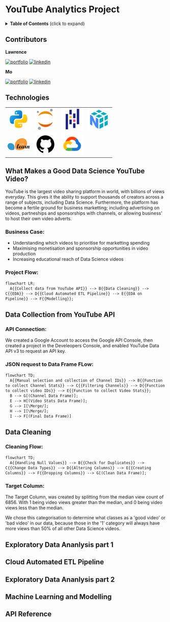 # YouTube Analytics Project

<details>
  <summary><strong>Table of Contents</strong> (click to expand)</summary>

<!-- toc -->
- [Contributors](https://github.com/LHide14/YouTube-Analytics#Contributors)
- [Technologies](https://github.com/LHide14/YouTube-Analytics#Technologies)
- [What Makes a Good Data Science Video](https://github.com/LHide14/YouTube-Analytics#What-Makes-a-Good-Data-Science-YouTube-Video?)
- [Data Collection from YouTube API](https://github.com/LHide14/YouTube-Analytics#Data-Collection-from-YouTube-API)
- [Data Cleaning](https://github.com/LHide14/YouTube-Analytics#Data-Cleaning)
- [Exploratory Data Ananlysis part 1](https://github.com/LHide14/YouTube-Analytics#Exploratory-Data-Ananlysis-part-1)
- [Cloud Automated ETL Pipeline](https://github.com/LHide14/YouTube-Analytics#Cloud-Automated-ETL-Pipeline)
- [Exploratory Data Ananlysis part 2](https://github.com/LHide14/YouTube-Analytics#Exploratory-Data-Ananlysis-part-2)
- [Machine Learning and Modelling](https://github.com/LHide14/YouTube-Analytics#Machine-Learning-and-Modelling)
<!-- tocstop -->
</details>

## Contributors

**Lawrence**

[![portfolio](https://img.shields.io/badge/my_portfolio-000?style=for-the-badge&logo=ko-fi&logoColor=white)](https://github.com/LHide14)
[![linkedin](https://img.shields.io/badge/linkedin-0A66C2?style=for-the-badge&logo=linkedin&logoColor=white)](https://www.linkedin.com/in/lawrence-hide-417255144/)

**Mo**

[![portfolio](https://img.shields.io/badge/my_portfolio-000?style=for-the-badge&logo=ko-fi&logoColor=white)](https://github.com/mms-mirza)
[![linkedin](https://img.shields.io/badge/linkedin-0A66C2?style=for-the-badge&logo=linkedin&logoColor=white)](https://www.linkedin.com/in/mms-mirza/)

## Technologies

<table align='float:left;'>
    <tr>
        <td align='center'><img width="70" src="https://github.com/LHide14/LHide14/blob/main/python.png" title="python"></td>
        <td align='center'><img width="70" src="https://github.com/LHide14/LHide14/blob/main/jupyter.png" title="jupyter"></td>
        <td align='center'><img width="70" src="https://github.com/LHide14/LHide14/blob/main/pandas.png" title="pandas"></td>
        <td align='center'><img width="70" src="https://github.com/LHide14/LHide14/blob/main/numpy.png" title="numpy"></td>
    </tr>
    <tr>
        <td align='center'><img width="70" src="https://github.com/LHide14/LHide14/blob/main/2560px-Scikit_learn_logo_small.svg.png" title="sklearn"></td>
        <td align='center'><img width="70" src="https://github.com/LHide14/LHide14/blob/main/github.png" title="github"></td>
        <td align='center'><img width="70" src="https://github.com/LHide14/LHide14/blob/main/icons8-google-cloud-50.png" title="GCP"></td>
    </tr>
</table>  

## What Makes a Good Data Science YouTube Video?

YouTube is the largest video sharing platform in world, with billions of views everyday. This gives it the ability to support thousands of creators across a range of subjects, including Data Science. Furthermore, the platform has become a fertile ground for business marketting; including advertising on videos, partneships and sponsorships with channels, or allowing business' to host their own video adverts.

### Business Case:
- Understanding which videos to prioritise for marketting spending
- Maximising monetisation and sponsorship opportunities in video production
- Increasing educational reach of Data Science videos

### Project Flow:
```mermaid
flowchart LR;
  A{{Collect data from YouTube API}} --> B{{Data Cleaning}} --> C{{EDA}} --> D{{Cloud Automated ETL Pipeline}} --> E{{EDA on Pipeline}} --> F{{Modelling}};
```

## Data Collection from YouTube API

### API Connection:
We created a Google Account to access the Google API Console, then created a project in the Develeopers Console, and enabled YouTube Data API v3 to request an API key.

### JSON request to Data Frame FLow:
```mermaid
flowchart TD;
  A{{Manual selection and collection of Channel IDs}} --> B{{Function to collect Channel Stats}} --> C{{Filtering Channels}} --> D{{Function to collect video IDs}} --> E{{Function to collect Video Stats}};
  B --> G[(Channel Data Frame)];
  E --> H[(Video Stats Data Frame)];
  G --> I[\Merge/];
  H --> I[\Merge/];
  I --> F[(Final Data Frame)]
```

## Data Cleaning

### Cleaning Flow:
```mermaid
flowchart TD;
  A{{Handling Null Values}} --> B{{Check for Duplicates}} --> C{{Change Data Types}} --> D{{Altering Columns}} --> E{{Creating Columns}} --> F{{Dropping Columns}} --> G[(Clean Data Frame)];
```

### Target Column:
The Target Column, was created by splitting from the median view count of 6856. With 1 being video views greater than the median, and 0 being video views less than the median.

We chose this categorisation to determine what classes as a 'good video' or 'bad video' in our data, because those in the '1' category will always have more views than 50% of all other Data Science videos.

## Exploratory Data Ananlysis part 1


## Cloud Automated ETL Pipeline

## Exploratory Data Ananlysis part 2

## Machine Learning and Modelling

## API Reference


